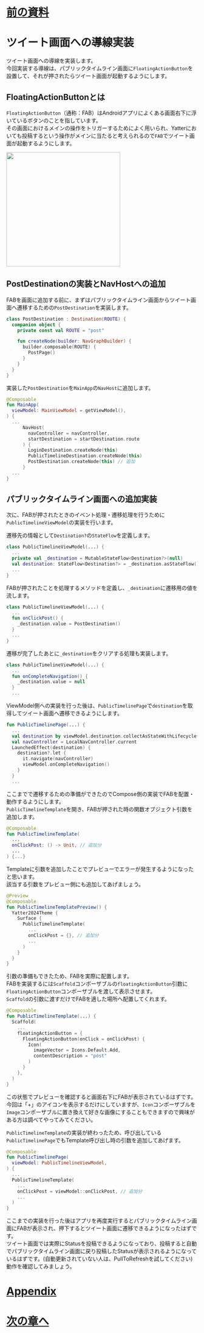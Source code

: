 # [前の資料](./2_UI層実装.md)
# ツイート画面への導線実装
ツイート画面への導線を実装します。  
今回実装する導線は、パブリックタイムライン画面に`FloatingActionButton`を設置して、それが押されたらツイート画面が起動するようにします。  

## FloatingActionButtonとは
`FloatingActionButton`（通称：FAB）はAndroidアプリによくある画面右下に浮いているボタンのことを指しています。  
その画面におけるメインの操作をトリガーするためによく用いられ、Yatterにおいても投稿するという操作がメインに当たると考えられるので`FAB`でツイート画面が起動するようにします。  

<img src="../image/4/public_timeline_with_fab.png" width="300">

## PostDestinationの実装とNavHostへの追加
FABを画面に追加する前に、まずはパブリックタイムライン画面からツイート画面へ遷移するための`PostDestination`を実装します。

```kotlin
class PostDestination : Destination(ROUTE) {
  companion object {
    private const val ROUTE = "post"

    fun createNode(builder: NavGraphBuilder) {
      builder.composable(ROUTE) {
        PostPage()
      }
    }
  }
}
```

実装した`PostDestination`を`MainApp`の`NavHost`に追加します。

```kotlin
@Composable
fun MainApp(
  viewModel: MainViewModel = getViewModel(),
) {
  ...
      NavHost(
        navController = navController,
        startDestination = startDestination.route
      ) {
        LoginDestination.createNode(this)
        PublicTimelineDestination.createNode(this)
        PostDestination.createNode(this) // 追加
      }
  ...
}
```

## パブリックタイムライン画面への追加実装
次に、FABが押されたときのイベント処理・遷移処理を行うために`PublicTimelineViewModel`の実装を行います。  

遷移先の情報として`Destination?`の`StateFlow`を定義します。

```Kotlin
class PublicTimelineViewModel(...) {
  ...
  private val _destination = MutableStateFlow<Destination?>(null)
  val destination: StateFlow<Destination?> = _destination.asStateFlow()
  ...
}
```

FABが押されたことを処理するメソッドを定義し、`_destination`に遷移用の値を流します。  

```Kotlin
class PublicTimelineViewModel(...) {
  ...
  fun onClickPost() {
    _destination.value = PostDestination()
  }
  ...
}
```

遷移が完了したあとに`_destination`をクリアする処理も実装します。

```kotlin
class PublicTimelineViewModel(...) {
  ...
  fun onCompleteNavigation() {
    _destination.value = null
  }
  ...
```

ViewModel側への実装を行った後は、`PublicTimelinePage`で`destination`を取得してツイート画面へ遷移できるようにします。  

```Kotlin
fun PublicTimelinePage(...) {
  ...
  val destination by viewModel.destination.collectAsStateWithLifecycle()
  val navController = LocalNavController.current
  LaunchedEffect(destination) {
    destination?.let {
      it.navigate(navController)
      viewModel.onCompleteNavigation()
    }
  }
  ...
```

ここまでで遷移するための準備ができたのでCompose側の実装でFABを配置・動作するようにします。  
`PublicTimelineTemplate`を開き、FABが押された時の関数オブジェクト引数を追加します。  


```Kotlin
@Composable
fun PublicTimelineTemplate(
  ...
  onClickPost: () -> Unit, // 追加分
  ...
) {...}
```

Templateに引数を追加したことでプレビューでエラーが発生するようになったと思います。  
該当する引数をプレビュー側にも追加してあげましょう。  

```Kotlin
@Preview
@Composable
fun PublicTimelineTemplatePreview() {
  Yatter2024Theme {
    Surface {
      PublicTimelineTemplate(
        ...
        onClickPost = {}, // 追加分
        ...
      )
    }
  }
}
```

引数の準備もできたため、FABを実際に配置します。  
FABを実装するには`Scaffold`コンポーザブルの`floatingActionButton`引数に`FloatingActionButton`コンポーザブルを渡して表示させます。  
`Scaffold`の引数に渡すだけでFABを適した場所へ配置してくれます。  

```Kotlin
@Composable
fun PublicTimelineTemplate(...) {
  Scaffold(
    ...
    floatingActionButton = {
      FloatingActionButton(onClick = onClickPost) {
        Icon(
          imageVector = Icons.Default.Add,
          contentDescription = "post"
        )
      }
    },
  )
}

```

この状態でプレビューを確認すると画面右下にFABが表示されているはずです。  
今回は「+」のアイコンを表示するだけにしていますが、`Icon`コンポーザブルを`Image`コンポーザブルに置き換えて好きな画像にすることもできますので興味がある方は調べてやってみてください。  

`PublicTimelineTemplate`の実装が終わったため、呼び出している`PublicTimelinePage`でもTemplate呼び出し時の引数を追加してあげます。 

```Kotlin
@Composable
fun PublicTimelinePage(
  viewModel: PublicTimelineViewModel,
) {
  ...
  PublicTimelineTemplate(
    ...
    onClickPost = viewModel::onClickPost, // 追加分
    ...
  )
}
```

ここまでの実装を行った後はアプリを再度実行するとパブリックタイムライン画面にFABが表示され、押下するとツイート画面に遷移できるようになったはずです。  
ツイート画面では実際にStatusを投稿できるようになっており、投稿すると自動でパブリックタイムライン画面に戻り投稿したStatusが表示されるようになっているはずです。(自動更新されていない人は、PullToRefreshを試してください)  
動作を確認してみましょう。  

# [Appendix](./appendix/1_domain層実装.md)
# [次の章へ](../5.その次は/1_その次は.md)